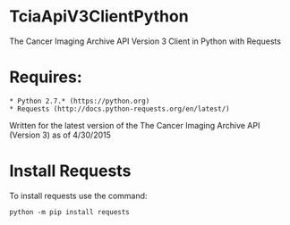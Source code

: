 # TciaApiV3ClientPython
The Cancer Imaging Archive API Version 3  Client in Python with Requests

# Requires:
    * Python 2.7.* (https://python.org)
    * Requests (http://docs.python-requests.org/en/latest/)

 Written for the latest version of the The Cancer Imaging Archive API (Version 3) as of 4/30/2015
 
# Install Requests
 
 To install requests use the command:
 
    python -m pip install requests

 